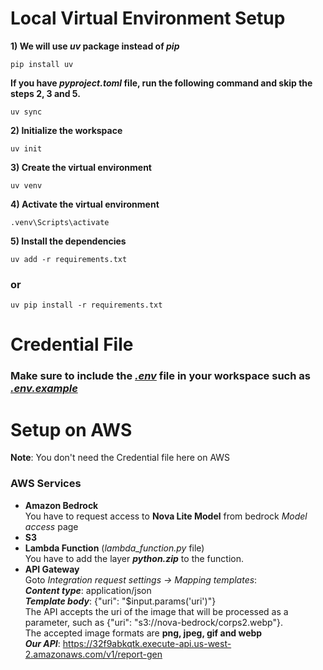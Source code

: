 # Local Virtual Environment Setup
**1) We will use *uv* package instead of *pip***
```
pip install uv
```
**If you have *pyproject.toml* file, run the following command and skip the steps 2, 3 and 5.**
```
uv sync
```
**2) Initialize the workspace**
```
uv init
```
**3) Create the virtual environment**
```
uv venv
```
**4) Activate the virtual environment**
```
.venv\Scripts\activate
```
**5) Install the dependencies**
```
uv add -r requirements.txt
```
### or
```
uv pip install -r requirements.txt
```

# Credential File
### Make sure to include the <u>*.env*</u> file in your workspace such as <u>*.env.example*</u>


# Setup on AWS
**Note**: You don't need the Credential file here on AWS
### AWS Services
* **Amazon Bedrock**
<br>You have to request access to **Nova Lite Model** from bedrock *Model access* page
* **S3**
* **Lambda Function** (*lambda_function.py* file)
<br> You have to add the layer **_python.zip_** to the function.
* **API Gateway**
<br> Goto *Integration request settings -> Mapping templates*:
<br> **_Content type_**: application/json
<br> **_Template body_**: {"uri": "$input.params('uri')"}
<br> The API accepts the uri of the image that will be processed as a parameter, such as {"uri": "s3://nova-bedrock/corps2.webp"}.
<br> The accepted image formats are **png, jpeg, gif and webp**
<br> **_Our API_**: https://32f9abkqtk.execute-api.us-west-2.amazonaws.com/v1/report-gen


